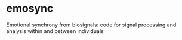 # emosync
Emotional synchrony from biosignals: code for signal processing and analysis within and between individuals
